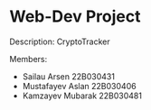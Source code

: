 # Web-Dev Project

Description:
CryptoTracker

Members:
- Sailau Arsen 22B030431
- Mustafayev Aslan 22B030406
- Kamzayev Mubarak 22B030481
